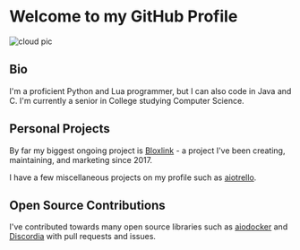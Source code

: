 # Welcome to my GitHub Profile

![cloud pic](https://github.com/xomien/xomien/blob/master/71-712329_source-pink-clouds-png.png)

## Bio
I'm a proficient Python and Lua programmer, but I can also code in Java and C. I'm currently a senior in College studying Computer Science.

## Personal Projects
By far my biggest ongoing project is [Bloxlink](https://blox.link) - a project I've been creating, maintaining, and marketing since 2017.

I have a few miscellaneous projects on my profile such as [aiotrello](https://github.com/tigerism/aiotrello).

## Open Source Contributions
I've contributed towards many open source libraries such as [aiodocker](https://github.com/aio-libs/aiodocker) and [Discordia](https://github.com/SinisterRectus/Discordia) with pull requests and issues.
